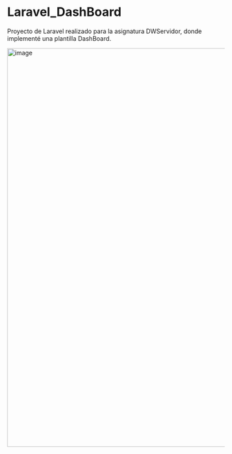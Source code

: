 # Laravel_DashBoard
Proyecto de Laravel realizado para la asignatura DWServidor, donde implementé una plantilla DashBoard.

<img width="1873" height="923" alt="image" src="https://github.com/user-attachments/assets/92f1aacc-252f-43b5-b3e1-74b76c07ab00" />
